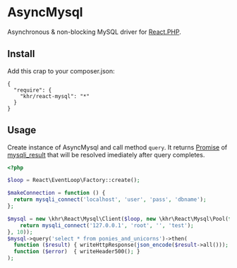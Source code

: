 # AsyncMysql

Asynchronous & non-blocking MySQL driver for [React.PHP](https://github.com/reactphp/react).

## Install

Add this crap to your composer.json:

```
{
  "require": {
    "khr/react-mysql": "*"
  }
}

```

## Usage

Create instance of AsyncMysql and call method `query`.
It returns [Promise](https://github.com/reactphp/promise) of [mysqli_result](http://cz2.php.net/manual/en/class.mysqli-result.php) that will be resolved imediately after query completes.

```php
<?php

$loop = React\EventLoop\Factory::create();

$makeConnection = function () {
  return mysqli_connect('localhost', 'user', 'pass', 'dbname');
};

$mysql = new \khr\React\Mysql\Client($loop, new \khr\React\Mysql\Pool(function(){
    return mysqli_connect('127.0.0.1', 'root', '', 'test');
}, 10));
$mysql->query('select * from ponies_and_unicorns')->then(
  function ($result) { writeHttpResponse(json_encode($result->all())); },
  function ($error)  { writeHeader500(); }
);
```
